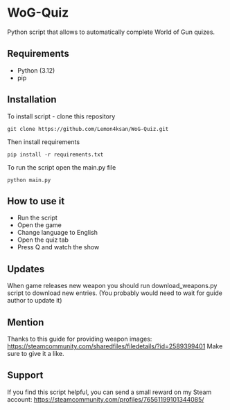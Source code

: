 # WoG-Quiz
Python script that allows to automatically complete World of Gun quizes.

## Requirements
- Python (3.12)
- pip

## Installation

To install script - clone this repository
```commandline
git clone https://github.com/Lemon4ksan/WoG-Quiz.git
```
Then install requirements
```commandline
pip install -r requirements.txt
```
To run the script open the main.py file
```commandline
python main.py
```

## How to use it
- Run the script
- Open the game
- Change language to English
- Open the quiz tab
- Press Q and watch the show

## Updates
When game releases new weapon you should run download_weapons.py script to download new entries. 
(You probably would need to wait for guide author to update it)

## Mention
Thanks to this guide for providing weapon images: https://steamcommunity.com/sharedfiles/filedetails/?id=2589399401
Make sure to give it a like. 

## Support
If you find this script helpful, you can send a small reward on my Steam account:
https://steamcommunity.com/profiles/76561199101344085/
